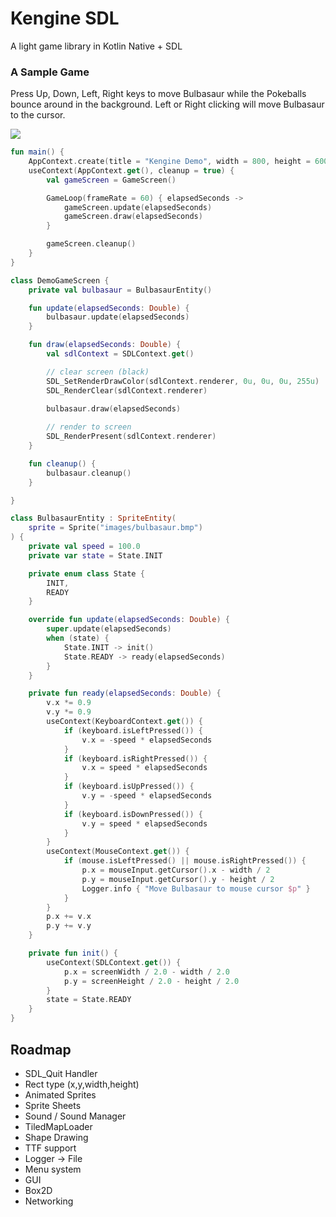 # Kengine SDL

A light game library in Kotlin Native + SDL

### A Sample Game

Press Up, Down, Left, Right keys to move Bulbasaur while the Pokeballs bounce around in the background.
Left or Right clicking will move Bulbasaur to the cursor.

<img src="https://raw.githubusercontent.com/kennycason/kengine-sdl/refs/heads/main/images/kengine_demo.png" />

```kotlin
fun main() {
    AppContext.create(title = "Kengine Demo", width = 800, height = 600)
    useContext(AppContext.get(), cleanup = true) {
        val gameScreen = GameScreen()

        GameLoop(frameRate = 60) { elapsedSeconds ->
            gameScreen.update(elapsedSeconds)
            gameScreen.draw(elapsedSeconds)
        }

        gameScreen.cleanup()
    }
}
```

```kotlin
class DemoGameScreen {
    private val bulbasaur = BulbasaurEntity()

    fun update(elapsedSeconds: Double) {
        bulbasaur.update(elapsedSeconds)
    }

    fun draw(elapsedSeconds: Double) {
        val sdlContext = SDLContext.get()

        // clear screen (black)
        SDL_SetRenderDrawColor(sdlContext.renderer, 0u, 0u, 0u, 255u)
        SDL_RenderClear(sdlContext.renderer)
        
        bulbasaur.draw(elapsedSeconds)

        // render to screen
        SDL_RenderPresent(sdlContext.renderer)
    }

    fun cleanup() {
        bulbasaur.cleanup()
    }

}
```

```kotlin
class BulbasaurEntity : SpriteEntity(
    sprite = Sprite("images/bulbasaur.bmp")
) {
    private val speed = 100.0
    private var state = State.INIT

    private enum class State {
        INIT,
        READY
    }

    override fun update(elapsedSeconds: Double) {
        super.update(elapsedSeconds)
        when (state) {
            State.INIT -> init()
            State.READY -> ready(elapsedSeconds)
        }
    }

    private fun ready(elapsedSeconds: Double) {
        v.x *= 0.9
        v.y *= 0.9
        useContext(KeyboardContext.get()) {
            if (keyboard.isLeftPressed()) {
                v.x = -speed * elapsedSeconds
            }
            if (keyboard.isRightPressed()) {
                v.x = speed * elapsedSeconds
            }
            if (keyboard.isUpPressed()) {
                v.y = -speed * elapsedSeconds
            }
            if (keyboard.isDownPressed()) {
                v.y = speed * elapsedSeconds
            }
        }
        useContext(MouseContext.get()) {
            if (mouse.isLeftPressed() || mouse.isRightPressed()) {
                p.x = mouseInput.getCursor().x - width / 2
                p.y = mouseInput.getCursor().y - height / 2
                Logger.info { "Move Bulbasaur to mouse cursor $p" }
            }
        }
        p.x += v.x
        p.y += v.y
    }

    private fun init() {
        useContext(SDLContext.get()) {
            p.x = screenWidth / 2.0 - width / 2.0
            p.y = screenHeight / 2.0 - height / 2.0
        }
        state = State.READY
    }
}
```

## Roadmap

- SDL_Quit Handler
- Rect type (x,y,width,height)
- Animated Sprites
- Sprite Sheets
- Sound / Sound Manager
- TiledMapLoader
- Shape Drawing
- TTF support
- Logger -> File
- Menu system
- GUI
- Box2D
- Networking



